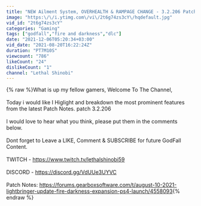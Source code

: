 ```yaml
---
title: "NEW Ailment System, OVERHEALTH & RAMPAGE CHANGE - 3.2.206 Patch Notes Breakdown! | GodFall #godfall"
image: "https:\/\/i.ytimg.com\/vi\/2t6g74zs3cY\/hqdefault.jpg"
vid_id: "2t6g74zs3cY"
categories: "Gaming"
tags: ["godfall","fire and darkness","dlc"]
date: "2021-12-06T05:20:34+03:00"
vid_date: "2021-08-20T16:22:24Z"
duration: "PT7M10S"
viewcount: "786"
likeCount: "24"
dislikeCount: "1"
channel: "Lethal Shinobi"
---
```

{% raw %}What is up my fellow gamers, Welcome To The Channel,<br /><br />Today i would like I Higlight and breakdown the most prominent features from the latest Patch Notes. patch 3.2.206<br /><br />I would love to hear what you think, please put them in the comments below.<br /><br />Dont forget to Leave a LIKE, Comment &amp; SUBSCRIBE for future GodFall Content.<br /><br />TWITCH - <a rel="nofollow" target="blank" href="https://www.twitch.tv/lethalshinobi59">https://www.twitch.tv/lethalshinobi59</a><br /><br />DISCORD - <a rel="nofollow" target="blank" href="https://discord.gg/VdUUe3UYVC">https://discord.gg/VdUUe3UYVC</a><br /><br />Patch Notes: <a rel="nofollow" target="blank" href="https://forums.gearboxsoftware.com/t/august-10-2021-lightbringer-update-fire-darkness-expansion-ps4-launch/4558093">https://forums.gearboxsoftware.com/t/august-10-2021-lightbringer-update-fire-darkness-expansion-ps4-launch/4558093</a>{% endraw %}
